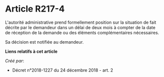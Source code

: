 # Article R217-4

L'autorité administrative prend formellement position sur la situation de fait décrite par le demandeur dans un délai de deux
mois à compter de la date de réception de la demande ou des éléments complémentaires nécessaires.

Sa décision est notifiée au demandeur.

**Liens relatifs à cet article**

_Créé par_:

  - Décret n°2018-1227 du 24 décembre 2018 - art. 2
